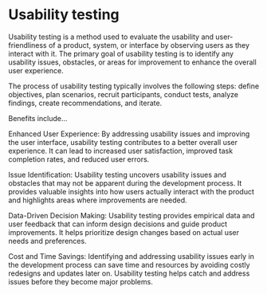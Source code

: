 # Usability testing 

Usability testing is a method used to evaluate the usability and user-friendliness of a product, system, or interface by observing users as they interact with it. The primary goal of usability testing is to identify any usability issues, obstacles, or areas for improvement to enhance the overall user experience.

The process of usability testing typically involves the following steps: define objectives, plan  scenarios, recruit participants, conduct tests, analyze findings, create recommendations, and iterate.

Benefits include…

Enhanced User Experience: By addressing usability issues and improving the user interface, usability testing contributes to a better overall user experience. It can lead to increased user satisfaction, improved task completion rates, and reduced user errors.

Issue Identification: Usability testing uncovers usability issues and obstacles that may not be apparent during the development process. It provides valuable insights into how users actually interact with the product and highlights areas where improvements are needed.

Data-Driven Decision Making: Usability testing provides empirical data and user feedback that can inform design decisions and guide product improvements. It helps prioritize design changes based on actual user needs and preferences.

Cost and Time Savings: Identifying and addressing usability issues early in the development process can save time and resources by avoiding costly redesigns and updates later on. Usability testing helps catch and address issues before they become major problems.

